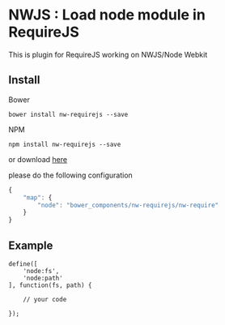 # NWJS : Load node module in RequireJS
This is plugin for RequireJS working on NWJS/Node Webkit

## Install

Bower

```
bower install nw-requirejs --save
```

NPM

```
npm install nw-requirejs --save
```
or download [here](https://github.com/didanurwanda/nw-requirejs/archive/master.zip)

please do the following configuration

```JavaScript
{
    "map": {
        "node": "bower_components/nw-requirejs/nw-require"
    }
}
```

## Example

```JavaSciprt
define([
    'node:fs',
    'node:path'
], function(fs, path) {

	// your code

});

```